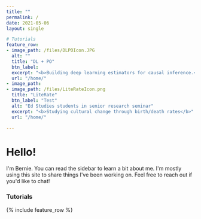 ```yaml
---
title: ""
permalink: /
date: 2021-05-06
layout: single

# Tutorials
feature_row:
- image_path: /files/DLPOIcon.JPG
  alt: ""
  title: "DL + PO"
  btn_label: 
  excerpt: "<b>Building deep learning estimators for causal inference.</b> Gentle intro to Tensorflow."
  url: "/home/"
- image_path: 
- image_path: /files/LiteRateIcon.png
  title: "LiteRate"
  btn_label: "Test"
  alt: "Ed Studies students in senior research seminar"
  excerpt: "<b>Studying cultural change through birth/death rates</b>"
  url: "/home/"

---
```

# Hello!
I'm Bernie. You can read the sidebar to learn a bit about me. I'm mostly using this site to share things I've been working on. Feel free to reach out if you'd like to chat!
### Tutorials
{% include feature_row %}
